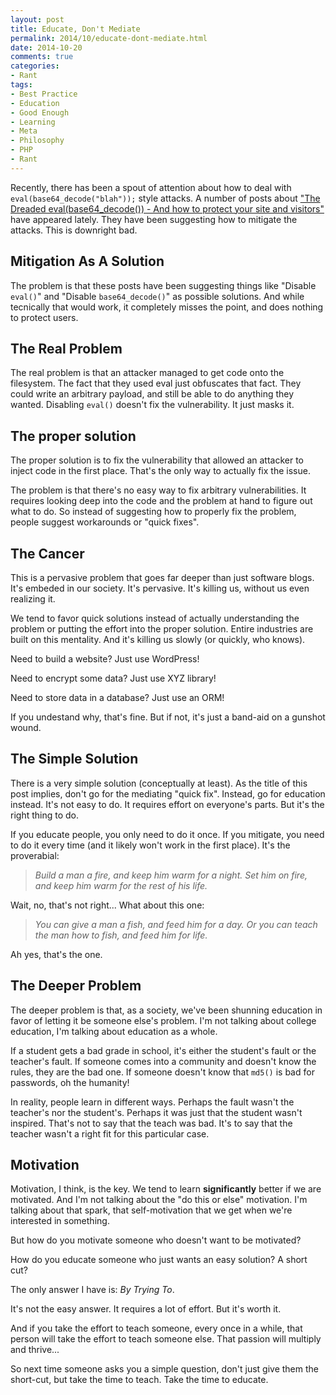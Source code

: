 ```yaml
---
layout: post
title: Educate, Don't Mediate
permalink: 2014/10/educate-dont-mediate.html
date: 2014-10-20
comments: true
categories:
- Rant
tags:
- Best Practice
- Education
- Good Enough
- Learning
- Meta
- Philosophy
- PHP
- Rant
---
```

Recently, there has been a spout of attention about how to deal with `eval(base64_decode("blah"));` style attacks. A number of posts about ["The Dreaded eval(base64_decode()) - And how to protect your site and visitors"](http://www.totalcomputersusa.com/2012/05/evalbase64_decodehardening-php-how-to-protect-your-site-and-your-visitors/) have appeared lately. They have been suggesting how to mitigate the attacks. This is downright bad.
<!--more-->


## Mitigation As A Solution

The problem is that these posts have been suggesting things like "Disable `eval()`" and "Disable `base64_decode()`" as possible solutions. And while tecnically that would work, it completely misses the point, and does nothing to protect users.

## The Real Problem

The real problem is that an attacker managed to get code onto the filesystem. The fact that they used eval just obfuscates that fact. They could write an arbitrary payload, and still be able to do anything they wanted. Disabling `eval()` doesn't fix the vulnerability. It just masks it.

## The proper solution

The proper solution is to fix the vulnerability that allowed an attacker to inject code in the first place. That's the only way to actually fix the issue.

The problem is that there's no easy way to fix arbitrary vulnerabilities. It requires looking deep into the code and the problem at hand to figure out what to do. So instead of suggesting how to properly fix the problem, people suggest workarounds or "quick fixes".

## The Cancer

This is a pervasive problem that goes far deeper than just software blogs. It's embeded in our society. It's pervasive. It's killing us, without us even realizing it.

We tend to favor quick solutions instead of actually understanding the problem or putting the effort into the proper solution. Entire industries are built on this mentality. And it's killing us slowly (or quickly, who knows).

Need to build a website? Just use WordPress!

Need to encrypt some data? Just use XYZ library!

Need to store data in a database? Just use an ORM!

If you undestand why, that's fine. But if not, it's just a band-aid on a gunshot wound.

## The Simple Solution

There is a very simple solution (conceptually at least). As the title of this post implies, don't go for the mediating "quick fix". Instead, go for education instead. It's not easy to do. It requires effort on everyone's parts. But it's the right thing to do.

If you educate people, you only need to do it once. If you mitigate, you need to do it every time (and it likely won't work in the first place). It's the proverabial:

> *Build a man a fire, and keep him warm for a night. Set him on fire, and keep him warm for the rest of his life.*

Wait, no, that's not right... What about this one:

> *You can give a man a fish, and feed him for a day. Or you can teach the man how to fish, and feed him for life.*

Ah yes, that's the one.

## The Deeper Problem

The deeper problem is that, as a society, we've been shunning education in favor of letting it be someone else's problem. I'm not talking about college education, I'm talking about education as a whole.

If a student gets a bad grade in school, it's either the student's fault or the teacher's fault. If someone comes into a community and doesn't know the rules, they are the bad one. If someone doesn't know that `md5()` is bad for passwords, oh the humanity!

In reality, people learn in different ways. Perhaps the fault wasn't the teacher's nor the student's. Perhaps it was just that the student wasn't inspired. That's not to say that the teach was bad. It's to say that the teacher wasn't a right fit for this particular case.

## Motivation

Motivation, I think, is the key. We tend to learn **significantly** better if we are motivated. And I'm not talking about the "do this or else" motivation. I'm talking about that spark, that self-motivation that we get when we're interested in something.

But how do you motivate someone who doesn't want to be motivated?

How do you educate someone who just wants an easy solution? A short cut?

The only answer I have is: *By Trying To*.

It's not the easy answer. It requires a lot of effort. But it's worth it.

And if you take the effort to teach someone, every once in a while, that person will take the effort to teach someone else. That passion will multiply and thrive...

So next time someone asks you a simple question, don't just give them the short-cut, but take the time to teach. Take the time to educate.

